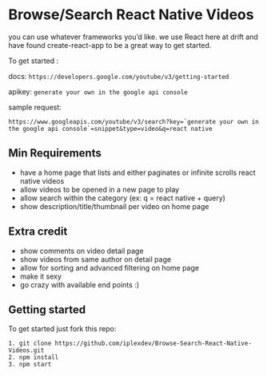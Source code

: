 # Browse/Search React Native Videos

you can use whatever frameworks you’d like. we use React here at drift and have found create-react-app to be a great way to get started.

To get started :

docs: ```https://developers.google.com/youtube/v3/getting-started```

apikey: ```generate your own in the google api console```

sample request:
```
https://www.googleapis.com/youtube/v3/search?key=`generate your own in the google api console`=snippet&type=video&q=react native
```

## Min Requirements
  - have a home page that lists and either paginates or infinite scrolls react native videos
  - allow videos to be opened in a new page to play
  - allow search within the category (ex: q = react native + query)
  - show description/title/thumbnail per video on home page

## Extra credit
  - show comments on video detail page
  - show videos from same author on detail page
  - allow for sorting and advanced filtering on home page
  - make it sexy
  - go crazy with available end points :)

## Getting started
 To get started just fork this repo:
  ```
1. git clone https://github.com/iplexdev/Browse-Search-React-Native-Videos.git 
2. npm install
3. npm start

```
